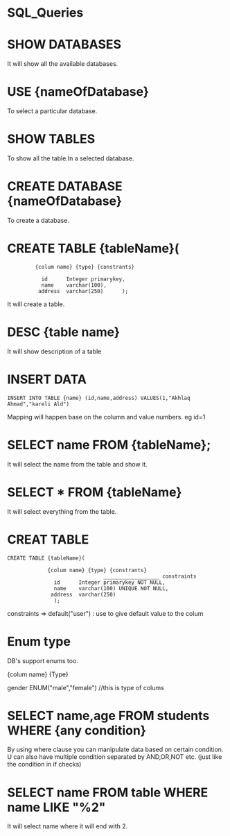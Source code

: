 # SQL_Queries

# SHOW DATABASES

It will show all the available databases.

# USE {nameOfDatabase}

To select a particular database.

# SHOW TABLES

To show all the table.In a selected database.

# CREATE DATABASE {nameOfDatabase}

To create a database.

# CREATE TABLE {tableName}(

             {colum name} {type} {constrants}

               id      Integer primarykey,
               name    varchar(100),
              address  varchar(250)      );

It will create a table.

# DESC {table name}

It will show description of a table

# INSERT DATA

```
INSERT INTO TABLE {name} (id,name,address) VALUES(1,"Akhlaq Ahmad","kareli Ald")
```

Mapping will happen base on the column and value numbers. eg id=1

# SELECT name FROM {tableName};

It will select the name from the table and show it.

# SELECT * FROM {tableName}

It will select everything from the table.

# CREAT TABLE

```
CREATE TABLE {tableName}(

             {colum name} {type} {constrants}
                               __________________ constraints
               id      Integer primarykey NOT NULL,
               name    varchar(100) UNIQUE NOT NULL,
              address  varchar(250)     
               );
```

constraints =>
default("user") : use to give default value to the colum

# Enum type

DB's support enums too.

{colum name} {Type}

gender ENUM("male","female")  //this is type of colums

# SELECT name,age FROM students WHERE {any condition}

By using where clause you can manipulate data based on certain condition. U can also have multiple condition separated
by AND,OR,NOT etc. (just like the condition in if checks)

# SELECT name FROM table WHERE name LIKE "%2"

It will select name where it will end with 2.